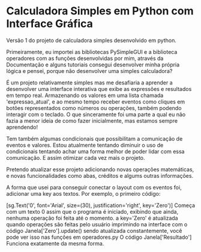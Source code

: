 # Calculadora Simples em Python com Interface Gráfica
 Versão 1 do projeto de calculadora simples desenvolvido em python.

 Primeiramente, eu importei as bibliotecas PySimpleGUI e a biblioteca operadores com as funções desenvolvidas por mim, através da Documentação e alguns tutoriais consegui desenvolver minha própria lógica e pensei, porque não desenvolver uma simples calculadora?

É um projeto relativamente simples mas me desafiaria a aprender a desenvolver uma interface interativa que exibe as expressões e resultados em tempo real. Armazenando os valores em uma lista chamada 'expressao_atual', e ao mesmo tempo receber eventos como cliques em botões representados como números ou operações, também podendo interagir com o teclado. O que sinceramente foi uma parte a qual eu não fazia a menor ideia de como fazer inicialmente, mas estamos sempre aprendendo! 

Tem também algumas condicionais que possibilitam a comunicação de eventos e valores. Estou atualmente tentando diminuir o uso de condicionais tentando achar uma forma melhor de poder lidar com essa comunicação. E assim otimizar cada vez mais o projeto.

Pretendo atualizar esse projeto adicionando novas operações matemáticas, e novas funcionalidades como abas, créditos e algums outras informações.

A forma que usei para conseguir conectar o layout com os eventos foi, adicionar uma key aos textos. Por exemplo, o primeiro código: 

   [sg.Text('0', font='Arial', size=(30), justification='right', key='Zero')]   Começa com um texto 0 assim que o programa é iniciado, exibindo que ainda, nenhuma operação foi feita até o momento. a key='Zero' é atualizada quando operações são feitas pelo usuário imprimindo na interface com o código Janela['Zero'].update() sendo atualizada constantemente, você pode ver isso nas funções em operadores.py
   O código Janela['Resultado'] Funciona exatamente da mesma forma.
